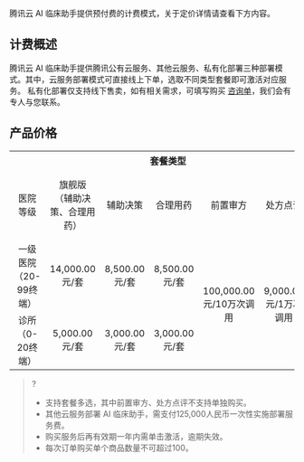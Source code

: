 腾讯云 AI 临床助手提供预付费的计费模式，关于定价详情请查看下方内容。

## 计费概述
腾讯云 AI 临床助手提供腾讯公有云服务、其他云服务、私有化部署三种部署模式。其中，云服务部署模式可直接线上下单，选取不同类型套餐即可激活对应服务。
私有化部署仅支持线下售卖，如有相关需求，可填写购买 [咨询单](https://cloud.tencent.com/apply/p/9z37i78ng7l)，我们会有专人与您联系。

## 产品价格
<table>
   <tr>
      <th width="0px"  colspan="7" style="text-align:center">套餐类型</td>
   </tr>
   <tr>
      <td style="width:25%;text-align:center">医院等级</td>
      <td style="width:25%;text-align:center" >旗舰版<br>
（辅助决策、合理用药）
</td>
      <td style="width:13%;text-align:center">辅助决策</td>
      <td style="width:13%;text-align:center">合理用药</td>
      <td style="width:14%;text-align:center"  >前置审方</td>
      <td style="width:13%;text-align:center">处方点评</td>
      <td style="width:14%;text-align:center">服务有效期</td>
   </tr>
   <tr>
      <td style="text-align:center">一级医院<br>（20-99终端）</td>
      <td style="text-align:center">14,000.00<br>元/套</td>
      <td style="width:4%;text-align:center">8,500.00<br>元/套</td>
      <td style="text-align:center">8,500.00<br>元/套</td>
      <td rowspan='2' style="text-align:center">100,000.00<br>元/10万次调用</td>
      <td rowspan='2' style="text-align:center">9,000.00<br>元/1万次调用</td>
      <td style="width:64%;text-align:center">一年</td>
   </tr>
   <tr>
      <td style="text-align:center">诊所<br>（0-20终端）</td>
      <td style="text-align:center">5,000.00<br>元/套</td>
      <td style="width:4%;text-align:center">3,000.00<br>元/套</td>
      <td style="text-align:center">3,000.00<br>元/套</td>
      <td style="width:64%;text-align:center">一年</td>
   </tr>
</table>

>?
>- 支持套餐多选，其中前置审方、处方点评不支持单独购买。
>- 其他云服务部署 AI 临床助手，需支付125,000人民币一次性实施部署服务费。
>- 购买服务后再有效期一年内需单击激活，逾期失效。
>- 每次订单购买单个商品数量不可超过100。





